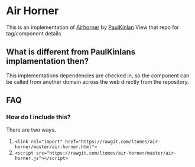 # Air Horner

This is an implementation of [Airhorner](https://github.com/PaulKinlan/air-horner) by [PaulKinlan](https://github.com/PaulKinlan)
View that repo for tag/component details

## What is different from PaulKinlans implamentation then? 
This implementations dependencies are checked in, so the component can be called from another domain across the web directly from the repository.

## FAQ

### How do I include this?

There are two ways.

1. `<link rel="import" href="https://rawgit.com/ltomes/air-horner/master/air-horner.html">`
2. `<script src="https://rawgit.com/ltomes/air-horner/master/air-horner.js"></script>`
